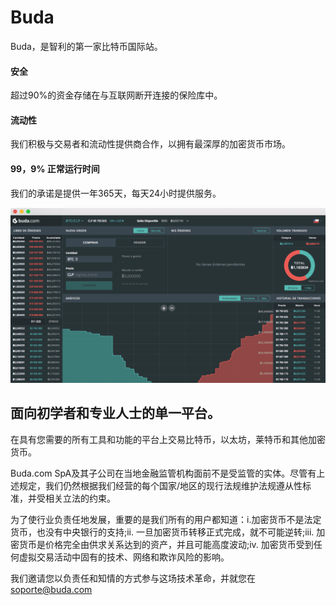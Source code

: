 # 

# Buda

Buda，是智利的第一家比特币国际站。


#### ‎安全‎

‎超过90%的资金存储在与互联网断开连接的保险库中。‎

#### ‎流动性‎

‎我们积极与交易者和流动性提供商合作，以拥有最深厚的加密货币市场。‎

#### ‎99，9% 正常运行时间‎

‎我们的承诺是提供一年365天，每天24小时提供服务。‎

![13](13.png)

## ‎面向初学者和专业人士的单一平台。‎

‎在具有您需要的所有工具和功能的平台上交易比特币，以太坊，莱特币和其他加密货币。‎

‎Buda.com SpA‎‎及其子公司在当地金融监管机构面前不是受监管的实体。尽管有上述规定，我们仍然根据我们经营的每个国家/地区的现行法规维护法规遵从性标准，并受相关立法的约束。‎

‎为了使行业负责任地发展，重要的是我们所有的用户都知道：i.加密货币不是法定货币，也没有中央银行的支持;ii. 一旦加密货币转移正式完成，就不可能逆转;iii. 加密货币是价格完全由供求关系达到的资产，并且可能高度波动;iv. 加密货币受到任何虚拟交易活动中固有的技术、网络和欺诈风险的影响。‎

‎我们邀请您以负责任和知情的方式参与这场技术革命，并就您在 soporte@buda.com‎

